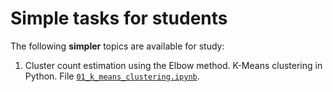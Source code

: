 # Simple tasks for students

The following **simpler** topics are available for study:

   1. Cluster count estimation using the Elbow method.
K-Means clustering in Python.
File [`01_k_means_clustering.ipynb`](01_k_means_clustering.ipynb).


